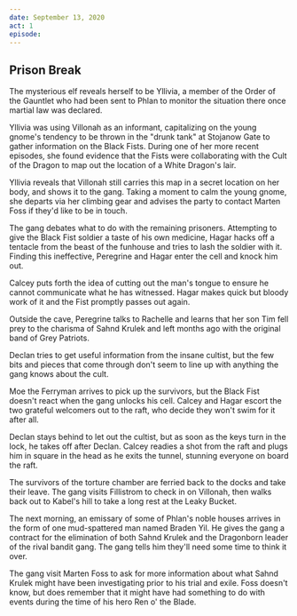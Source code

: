 ```yaml
---
date: September 13, 2020
act: 1
episode: 
---
```

##  Prison Break

The mysterious elf reveals herself to be Yllivia, a member of the Order of the Gauntlet who had been sent to Phlan to monitor the situation there once martial law was declared.

Yllivia was using Villonah as an informant, capitalizing on the young gnome's tendency to be thrown in the "drunk tank" at Stojanow Gate to gather information on the Black Fists. During one of her more recent episodes, she found evidence that the Fists were collaborating with the Cult of the Dragon to map out the location of a White Dragon's lair.

Yllivia reveals that Villonah still carries this map in a secret location on her body, and shows it to the gang. Taking a moment to calm the young gnome, she departs via her climbing gear and advises the party to contact Marten Foss if they'd like to be in touch.

The gang debates what to do with the remaining prisoners. Attempting to give the Black Fist soldier a taste of his own medicine, Hagar hacks off a tentacle from the beast of the funhouse and tries to lash the soldier with it. Finding this ineffective, Peregrine and Hagar enter the cell and knock him out.

Calcey puts forth the idea of cutting out the man's tongue to ensure he cannot communicate what he has witnessed. Hagar makes quick but bloody work of it and the Fist promptly passes out again.

Outside the cave, Peregrine talks to Rachelle and learns that her son Tim fell prey to the charisma of Sahnd Krulek and left months ago with the original band of Grey Patriots.

Declan tries to get useful information from the insane cultist, but the few bits and pieces that come through don't seem to line up with anything the gang knows about the cult.

Moe the Ferryman arrives to pick up the survivors, but the Black Fist doesn't react when the gang unlocks his cell. Calcey and Hagar escort the two grateful welcomers out to the raft, who decide they won't swim for it after all.

Declan stays behind to let out the cultist, but as soon as the keys turn in the lock, he takes off after Declan. Calcey readies a shot from the raft and plugs him in square in the head as he exits the tunnel, stunning everyone on board the raft.

The survivors of the torture chamber are ferried back to the docks and take their leave. The gang visits Fillistrom to check in on Villonah, then walks back out to Kabel's hill to take a long rest at the Leaky Bucket.

The next morning, an emissary of some of Phlan's noble houses arrives in the form of one mud-spattered man named Braden Yil. He gives the gang a contract for the elimination of both Sahnd Krulek and the Dragonborn leader of the rival bandit gang. The gang tells him they'll need some time to think it over.

The gang visit Marten Foss to ask for more information about what Sahnd Krulek might have been investigating prior to his trial and exile. Foss doesn't know, but does remember that it might have had something to do with events during the time of his hero Ren o' the Blade.
